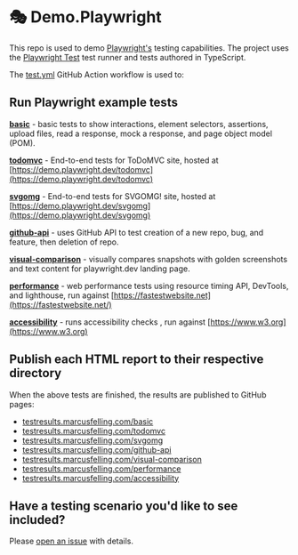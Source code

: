# 🎭 Demo.Playwright

This repo is used to demo [Playwright's](https://playwright.dev/) testing capabilities. The project uses the [Playwright Test](https://playwright.dev/docs/intro) test runner and tests authored in TypeScript.

The [test.yml](../../actions/workflows/test.yml) GitHub Action workflow is used to:

## Run Playwright example tests

**[basic](./basic)** - basic tests to show interactions, element selectors, assertions, upload files, read a response, mock a response, and page object model (POM).

**[todomvc](./todomvc/tests/example.spec.ts)** - End-to-end tests for ToDoMVC site, hosted at [https://demo.playwright.dev/todomvc](https://demo.playwright.dev/todomvc)

**[svgomg](./svgomg/tests/example.spec.ts)** - End-to-end tests for SVGOMG! site, hosted at [https://demo.playwright.dev/svgomg](https://demo.playwright.dev/svgomg)

**[github-api](./github-api/tests/example.spec.ts)** - uses GitHub API to test creation of a new repo, bug, and feature, then deletion of repo.

**[visual-comparison](./visual-comparison/tests/example.spec.ts)** - visually compares snapshots with golden screenshots and text content for playwright.dev landing page.

**[performance](./performance/tests/example.spec.ts)** - web performance tests using resource timing API, DevTools, and lighthouse, run against
[https://fastestwebsite.net](https://fastestwebsite.net/)

**[accessibility](./accessibility/tests/example.spec.ts)** - runs accessibility checks , run against [https://www.w3.org](https://www.w3.org)

## Publish each HTML report to their respective directory

When the above tests are finished, the results are published to GitHub pages:

* [testresults.marcusfelling.com/basic](https://testresults.marcusfelling.com/basic)
* [testresults.marcusfelling.com/todomvc](https://testresults.marcusfelling.com/todomvc)
* [testresults.marcusfelling.com/svgomg](https://testresults.marcusfelling.com/svgomg)
* [testresults.marcusfelling.com/github-api](https://testresults.marcusfelling.com/github-api)
* [testresults.marcusfelling.com/visual-comparison](https://testresults.marcusfelling.com/visual-comparison)
* [testresults.marcusfelling.com/performance](https://testresults.marcusfelling.com/performance)
* [testresults.marcusfelling.com/accessibility](https://testresults.marcusfelling.com/accessibility)

## Have a testing scenario you'd like to see included?

Please [open an issue](../../issues/new) with details.
